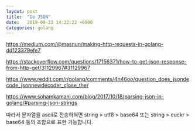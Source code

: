 ```yaml
---
layout: post
title:  "Go JSON"
date:   2019-09-23 14:22:22 +0900
categories: golang
---
```


https://medium.com/@masnun/making-http-requests-in-golang-dd123379efe7

https://stackoverflow.com/questions/17156371/how-to-get-json-response-from-http-get/31129967#31129967

https://www.reddit.com/r/golang/comments/4n46oo/question_does_jsondecode_jsonnewdecoder_close_the/

https://www.sohamkamani.com/blog/2017/10/18/parsing-json-in-golang/#parsing-json-strings

따라서 문자열을 ascii로 전송하혀면 string > utf8 > base64 또는 string > euckr > base64 등의 조합으로 표현 가능합니다.